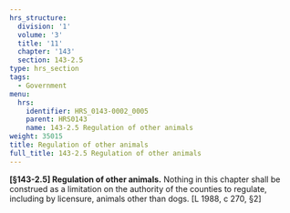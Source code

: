 ```yaml
---
hrs_structure:
  division: '1'
  volume: '3'
  title: '11'
  chapter: '143'
  section: 143-2.5
type: hrs_section
tags:
  - Government
menu:
  hrs:
    identifier: HRS_0143-0002_0005
    parent: HRS0143
    name: 143-2.5 Regulation of other animals
weight: 35015
title: Regulation of other animals
full_title: 143-2.5 Regulation of other animals
---
```

**[§143-2.5] Regulation of other animals.** Nothing in this chapter shall be construed as a limitation on the authority of the counties to regulate, including by licensure, animals other than dogs. [L 1988, c 270, §2]